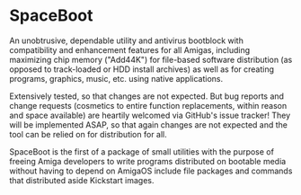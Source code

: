# SpaceBoot
An unobtrusive, dependable utility and antivirus bootblock with compatibility and enhancement features for all Amigas, including maximizing chip memory ("Add44K") for file-based software distribution (as opposed to track-loaded or HDD install archives) as well as for creating programs, graphics, music, etc. using native applications.

Extensively tested, so that changes are not expected. But bug reports and change requests (cosmetics to entire function replacements, within reason and space available) are heartily welcomed via GitHub's issue tracker! They will be implemented ASAP, so that again changes are not expected and the tool can be relied on for distribution for all.

SpaceBoot is the first of a package of small utilities with the purpose of freeing Amiga developers to write programs distributed on bootable media without having to depend on AmigaOS include file packages and commands that distributed aside Kickstart images.
